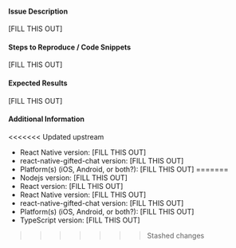 #### Issue Description

[FILL THIS OUT]

#### Steps to Reproduce / Code Snippets

[FILL THIS OUT]

#### Expected Results

[FILL THIS OUT]

#### Additional Information

<<<<<<< Updated upstream
* React Native version: [FILL THIS OUT]
* react-native-gifted-chat version: [FILL THIS OUT]
* Platform(s) (iOS, Android, or both?): [FILL THIS OUT]
=======
* Nodejs version: [FILL THIS OUT]
* React version: [FILL THIS OUT]
* React Native version: [FILL THIS OUT]
* react-native-gifted-chat version: [FILL THIS OUT]
* Platform(s) (iOS, Android, or both?): [FILL THIS OUT]
* TypeScript version: [FILL THIS OUT]
>>>>>>> Stashed changes
